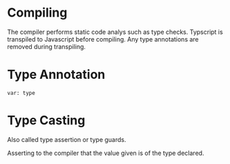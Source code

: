 # Compiling

The compiler performs static code analys such as type checks.
Typscript is transpiled to Javascript before compiling.
Any type annotations are removed during transpiling.

# Type Annotation

`var: type`

# Type Casting

Also called type assertion or type guards.

Asserting to the compiler that the value given is of the type declared.

